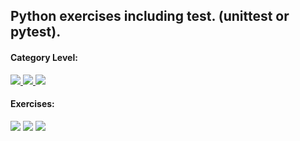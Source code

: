 ## Python exercises including test. (unittest or pytest).

#### Category Level:
<p>
    <a href="https://github.com/daciolima/exercises-python/tree/master/hello-world" target="_blank">
        <img src="https://img.shields.io/badge/Easy Level%20-%231798c1.svg?&style=for-the-badge"/>
    </a>
    <a href="https://github.com/daciolima/exercises-python/tree/master/acronyn" target="_blank">
        <img src="https://img.shields.io/badge/Medium Level%20-%23ffe866.svg?&style=for-the-badge"/>
    </a>
    <a href="https://github.com/daciolima/exercises-python/tree/master/grade-school" target="_blank">
        <img src="https://img.shields.io/badge/Hard Level%20-%23FF6961.svg?&style=for-the-badge"/>
    </a>
</p>

#### Exercises:
<p>
    <img src="https://img.shields.io/badge/Hello World %20-%231798c1.svg?&style=for-the-badge"/>
    <img src="https://img.shields.io/badge/Acronym %20-%231798c1.svg?&style=for-the-badge"/>
    <img src="https://img.shields.io/badge/Grade_school %20-%231798c1.svg?&style=for-the-badge"/>
</p>    

    